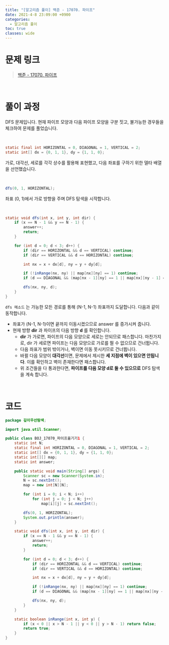 ```yaml
---
title: "[알고리즘 풀이] 백준 - 17070. 파이프"
date: 2021-4-8 23:09:00 +0900
categories:
  - 알고리즘 풀이
toc: true
classes: wide
---
```


# 문제 링크

> [백준 - 17070. 파이프](https://www.acmicpc.net/problem/17070)

<br>

# 풀이 과정

DFS 문제입니다. 현재 파이프 모양과 다음 파이프 모양을 구분 짓고, 불가능한 경우들을 체크하여 문제를 풀었습니다.

<br>

```java
static final int HORIZONTAL = 0, DIAGONAL = 1, VERTICAL = 2;
static int[] dx = {0, 1, 1}, dy = {1, 1, 0};
```

가로, 대각선, 세로를 각각 상수를 활용해 표현했고, 다음 좌표를 구하기 위한 델타 배열을 선언했습니다.

<br>

```java
dfs(0, 1, HORIZONTAL);
```

좌표 (0, 1)에서 가로 방향을 주며 DFS 탐색을 시작합니다.

<br>

```java
static void dfs(int x, int y, int dir) {
    if (x == N - 1 && y == N - 1) {
        answer++;
        return;
    }

    for (int d = 0; d < 3; d++) {
        if (dir == HORIZONTAL && d == VERTICAL) continue;
        if (dir == VERTICAL && d == HORIZONTAL) continue;

        int nx = x + dx[d], ny = y + dy[d];

        if (!inRange(nx, ny) || map[nx][ny] == 1) continue;
        if (d == DIAGONAL && (map[nx - 1][ny] == 1 || map[nx][ny - 1] == 1)) continue;

        dfs(nx, ny, d);
    }
}
```

`dfs 메소드` 는 가능한 모든 경로를 통해 (N-1, N-1) 좌표까지 도달합니다. 다음과 같이 동작합니다.

- 좌표가 (N-1, N-1)이면 끝까지 이동시켰으므로 answer 를 증가시켜 줍니다.
- 현재 방향 **dir** 과 파이프의 다음 방향 **d** 를 확인합니다.
    - **dir** 가 가로면, 파이프의 다음 모양으로 세로는 안되므로 패스합니다. 마찬가지로, dir 가 세로면 파이프는 다음 모양으로 가로를 띌 수 없으므로 건너뜁니다.
    - 다음 좌표가 범위 밖이거나, 벽이면 이동 못시키므로 건너뜁니다.
    - 바뀔 다음 모양이 **대각선**이면, 문제에서 제시한 **세 지점에 벽이 있으면 안됩니다**. 이를 확인하고 벽이 존재한다면 패스합니다.
    - 위 조건들을 다 통과한다면, **파이프를 다음 모양 d로 둘 수 있으므로** DFS 탐색을 계속 합니다.

<br>

# 코드

```java
package 깊이우선탐색;

import java.util.Scanner;

public class BOJ_17070_파이프옮기기1 {
    static int N;
    static final int HORIZONTAL = 0, DIAGONAL = 1, VERTICAL = 2;
    static int[] dx = {0, 1, 1}, dy = {1, 1, 0};
    static int[][] map;
    static int answer;

    public static void main(String[] args) {
        Scanner sc = new Scanner(System.in);
        N = sc.nextInt();
        map = new int[N][N];

        for (int i = 0; i < N; i++)
            for (int j = 0; j < N; j++)
                map[i][j] = sc.nextInt();

        dfs(0, 1, HORIZONTAL);
        System.out.println(answer);
    }

    static void dfs(int x, int y, int dir) {
        if (x == N - 1 && y == N - 1) {
            answer++;
            return;
        }

        for (int d = 0; d < 3; d++) {
            if (dir == HORIZONTAL && d == VERTICAL) continue;
            if (dir == VERTICAL && d == HORIZONTAL) continue;

            int nx = x + dx[d], ny = y + dy[d];

            if (!inRange(nx, ny) || map[nx][ny] == 1) continue;
            if (d == DIAGONAL && (map[nx - 1][ny] == 1 || map[nx][ny - 1] == 1)) continue;

            dfs(nx, ny, d);
        }
    }

    static boolean inRange(int x, int y) {
        if (x < 0 || x > N - 1 || y < 0 || y > N - 1) return false;
        return true;
    }
}
```